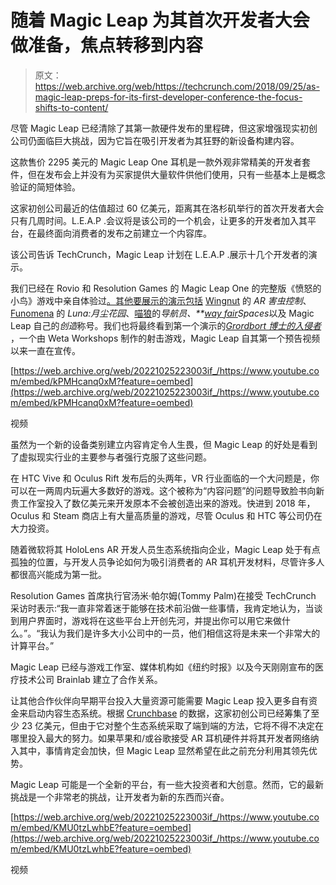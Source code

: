 # 随着 Magic Leap 为其首次开发者大会做准备，焦点转移到内容 

> 原文：<https://web.archive.org/web/https://techcrunch.com/2018/09/25/as-magic-leap-preps-for-its-first-developer-conference-the-focus-shifts-to-content/>

尽管 Magic Leap 已经清除了其第一款硬件发布的里程碑，但这家增强现实初创公司仍面临巨大挑战，因为它旨在吸引开发者为其狂野的新设备构建内容。

这款售价 2295 美元的 Magic Leap One 耳机是一款外观非常精美的开发者套件，但在发布会上并没有为买家提供大量软件供他们使用，只有一些基本上是概念验证的简短体验。

这家初创公司最近的估值超过 60 亿美元，距离其在洛杉矶举行的首次开发者大会只有几周时间。L.E.A.P .会议将是该公司的一个机会，让更多的开发者加入其平台，在最终面向消费者的发布之前建立一个内容库。

该公司告诉 TechCrunch，Magic Leap 计划在 L.E.A.P .展示十几个开发者的演示。

我们已经在 Rovio 和 Resolution Games 的 Magic Leap One 的完整版《愤怒的小鸟》游戏中亲自体验过[。其他要展示的演示包括](https://web.archive.org/web/20221025223003/https://techcrunch.com/2018/09/19/magic-leap-ones-first-major-game-is-angry-birds-heres-what-its-like-to-play-it/) [Wingnut](https://web.archive.org/web/20221025223003/https://www.wingnutar.com/) 的 *AR 害虫控制*、 [Funomena](https://web.archive.org/web/20221025223003/https://meowwolf.com/) 的 *Luna:月尘花园*、[喵狼](https://web.archive.org/web/20221025223003/https://meowwolf.com/)的*导航员、**[way fair](https://web.archive.org/web/20221025223003/https://tech.wayfair.com/)Spaces*以及 Magic Leap 自己的*创造*称号。我们也将最终看到第一个演示的[*Grordbort 博士的入侵者*](https://web.archive.org/web/20221025223003/https://www.magicleap.com/experiences/invaders) ，一个由 Weta Workshops 制作的射击游戏，Magic Leap 自其第一个预告视频以来一直在宣传。

[https://web.archive.org/web/20221025223003if_/https://www.youtube.com/embed/kPMHcanq0xM?feature=oembed](https://web.archive.org/web/20221025223003if_/https://www.youtube.com/embed/kPMHcanq0xM?feature=oembed)

视频

虽然为一个新的设备类别建立内容肯定令人生畏，但 Magic Leap 的好处是看到了虚拟现实行业的主要参与者强行克服了这些问题。

在 HTC Vive 和 Oculus Rift 发布后的头两年，VR 行业面临的一个大问题是，你可以在一两周内玩遍大多数好的游戏。这个被称为“内容问题”的问题导致脸书向新贵工作室投入了数亿美元来开发原本不会被创造出来的游戏。快进到 2018 年，Oculus 和 Steam 商店上有大量高质量的游戏，尽管 Oculus 和 HTC 等公司仍在大力投资。

随着微软将其 HoloLens AR 开发人员生态系统指向企业，Magic Leap 处于有点孤独的位置，与开发人员争论如何为吸引消费者的 AR 耳机开发材料，尽管许多人都很高兴能成为第一批。

Resolution Games 首席执行官汤米·帕尔姆(Tommy Palm)在接受 TechCrunch 采访时表示:“我一直非常着迷于能够在技术前沿做一些事情，我肯定地认为，当谈到用户界面时，游戏将在这些平台上开创先河，并提出你可以用它来做什么。”。“我认为我们是许多大小公司中的一员，他们相信这将是未来一个非常大的计算平台。”

Magic Leap 已经与游戏工作室、媒体机构如《纽约时报》以及今天刚刚宣布的医疗技术公司 Brainlab 建立了合作关系。

让其他合作伙伴向早期平台投入大量资源可能需要 Magic Leap 投入更多自有资金来启动内容生态系统。根据 [Crunchbase](https://web.archive.org/web/20221025223003/https://www.crunchbase.com/organization/magic-leap#section-overview) 的数据，这家初创公司已经筹集了至少 23 亿美元，但由于它对整个生态系统采取了端到端的方法，它将不得不决定在哪里投入最大的努力。如果苹果和/或谷歌接受 AR 耳机硬件并将其开发者网络纳入其中，事情肯定会加快，但 Magic Leap 显然希望在此之前充分利用其领先优势。

Magic Leap 可能是一个全新的平台，有一些大投资者和大创意。然而，它的最新挑战是一个非常老的挑战，让开发者为新的东西而兴奋。

[https://web.archive.org/web/20221025223003if_/https://www.youtube.com/embed/KMU0tzLwhbE?feature=oembed](https://web.archive.org/web/20221025223003if_/https://www.youtube.com/embed/KMU0tzLwhbE?feature=oembed)

视频